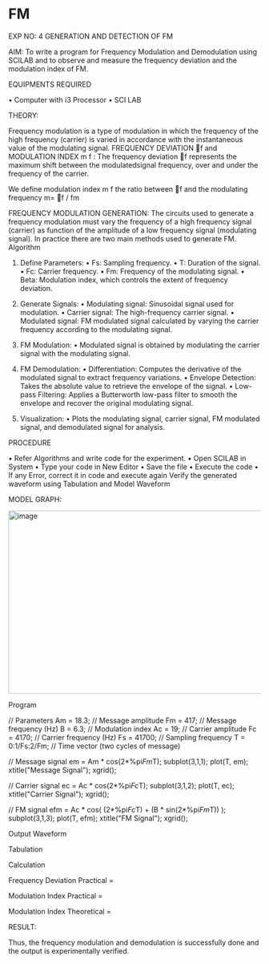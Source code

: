 # FM

EXP NO: 4	GENERATION AND DETECTION OF FM


AIM:
To write a program for Frequency Modulation and Demodulation using SCILAB and to observe and measure the frequency deviation and the modulation index of FM.


EQUIPMENTS REQUIRED

•	Computer with i3 Processor
•	SCI LAB

THEORY:

Frequency modulation is a type of modulation in which the frequency of the high frequency (carrier) is varied in accordance with the instantaneous value of the modulating signal.
FREQUENCY DEVIATION f and MODULATION INDEX m f :
The frequency deviation f represents the maximum shift between the  modulatedsignal
frequency, over and under the frequency of the carrier.

We define modulation index m f the ratio between f and the modulating frequency
m= f / fm


FREQUENCY MODULATION GENERATION:
The circuits used to generate a frequency modulation must vary the frequency of a high frequency signal (carrier) as function of the amplitude of a low frequency signal (modulating signal). In practice there are two main methods used to generate FM.
Algorithm
1.	Define Parameters:
•	Fs: Sampling frequency.
•	T: Duration of the signal.
•	Fc: Carrier frequency.
•	Fm: Frequency of the modulating signal.
•	Beta: Modulation index, which controls the extent of frequency deviation.
2.	Generate Signals:
•	Modulating signal: Sinusoidal signal used for modulation.
•	Carrier signal: The high-frequency carrier signal.
•	Modulated signal: FM modulated signal calculated by varying the carrier frequency according to the modulating signal.
3.	FM Modulation:
•	Modulated signal is obtained by modulating the carrier signal with the modulating signal.
 
4.	FM Demodulation:
•	Differentiation: Computes the derivative of the modulated signal to extract frequency variations.
•	Envelope Detection: Takes the absolute value to retrieve the envelope of the signal.
•	Low-pass Filtering: Applies a Butterworth low-pass filter to smooth the envelope and recover the original modulating signal.
5.	Visualization:
•	Plots the modulating signal, carrier signal, FM modulated signal, and demodulated signal for analysis.



PROCEDURE


•	Refer Algorithms and write code for the experiment.
•	Open SCILAB in System
•	Type your code in New Editor
•	Save the file
•	Execute the code
•	If any Error, correct it in code and execute again
Verify the generated waveform using Tabulation and Model Waveform

MODEL GRAPH:

<img width="512" height="365" alt="image" src="https://github.com/user-attachments/assets/acd787bd-5281-4f1b-802f-1aa39fac9189" />


Program

// Parameters
Am = 18.3;        // Message amplitude
Fm = 417;         // Message frequency (Hz)
B  = 6.3;         // Modulation index
Ac = 19;          // Carrier amplitude
Fc = 4170;        // Carrier frequency (Hz)
Fs = 41700;       // Sampling frequency
T  = 0:1/Fs:2/Fm; // Time vector (two cycles of message)

// Message signal
em = Am * cos(2*%pi*Fm*T);
subplot(3,1,1);
plot(T, em);
xtitle("Message Signal");
xgrid();

// Carrier signal
ec = Ac * cos(2*%pi*Fc*T);
subplot(3,1,2);
plot(T, ec);
xtitle("Carrier Signal");
xgrid();

// FM signal
efm = Ac * cos( (2*%pi*Fc*T) + (B * sin(2*%pi*Fm*T)) );
subplot(3,1,3);
plot(T, efm);
xtitle("FM Signal");
xgrid();


Output Waveform



Tabulation



Calculation



Frequency Deviation Practical = 

Modulation Index Practical	= 

Modulation Index Theoretical	=



RESULT:

Thus, the frequency modulation and demodulation is successfully done and the output is experimentally verified.


